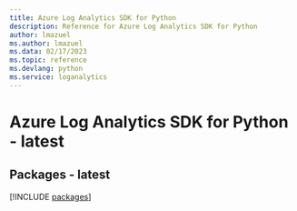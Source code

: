 ```yaml
---
title: Azure Log Analytics SDK for Python
description: Reference for Azure Log Analytics SDK for Python
author: lmazuel
ms.author: lmazuel
ms.data: 02/17/2023
ms.topic: reference
ms.devlang: python
ms.service: loganalytics
---
```

# Azure Log Analytics SDK for Python - latest
## Packages - latest
[!INCLUDE [packages](log-analytics-index.md)]
